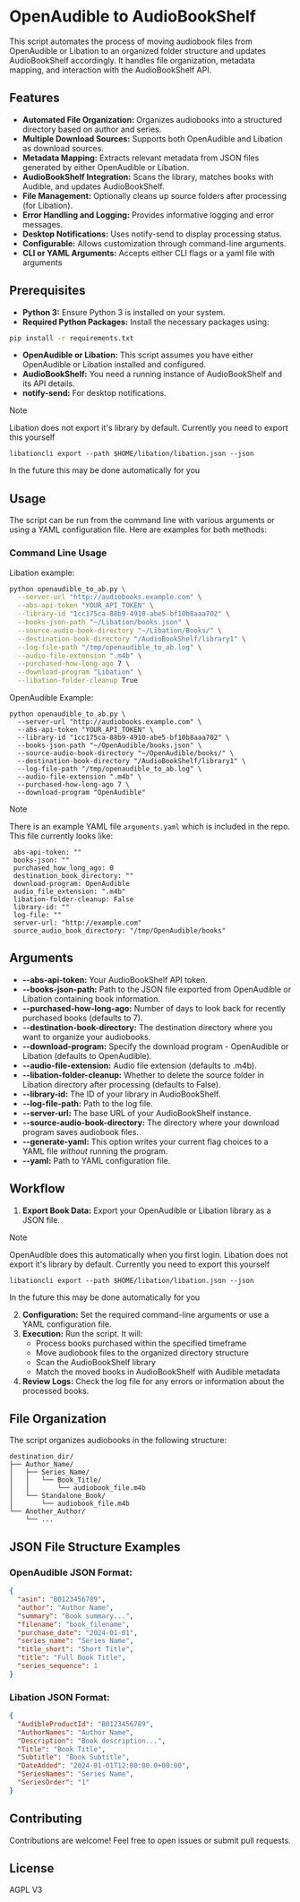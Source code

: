 # OpenAudible to AudioBookShelf

This script automates the process of moving audiobook files from OpenAudible or Libation to an organized folder structure and updates AudioBookShelf accordingly. It handles file organization, metadata mapping, and interaction with the AudioBookShelf API.

## Features

* **Automated File Organization:** Organizes audiobooks into a structured directory based on author and series.
* **Multiple Download Sources:** Supports both OpenAudible and Libation as download sources.
* **Metadata Mapping:** Extracts relevant metadata from JSON files generated by either OpenAudible or Libation.
* **AudioBookShelf Integration:** Scans the library, matches books with Audible, and updates AudioBookShelf.
* **File Management:** Optionally cleans up source folders after processing (for Libation).
* **Error Handling and Logging:** Provides informative logging and error messages.
* **Desktop Notifications:** Uses notify-send to display processing status.
* **Configurable:** Allows customization through command-line arguments.
* **CLI or YAML Arguments:** Accepts either CLI flags or a yaml file with arguments

## Prerequisites

* **Python 3:** Ensure Python 3 is installed on your system.
* **Required Python Packages:** Install the necessary packages using:

```bash
pip install -r requirements.txt
```

* **OpenAudible or Libation:** This script assumes you have either OpenAudible or Libation installed and configured.
* **AudioBookShelf:** You need a running instance of AudioBookShelf and its API details.
* **notify-send:** For desktop notifications.

> [!NOTE]
> Libation does not export it's library by default. Currently you need to export this yourself
> ```
> libationcli export --path $HOME/libation/libation.json --json
> ```
> In the future this may be done automatically for you

## Usage

The script can be run from the command line with various arguments or using a YAML configuration file. Here are examples for both methods:

### Command Line Usage

Libation example:

```bash
python openaudible_to_ab.py \
  --server-url "http://audiobooks.example.com" \
  --abs-api-token "YOUR_API_TOKEN" \
  --library-id "1cc175ca-88b9-4910-abe5-bf10b8aaa702" \
  --books-json-path "~/Libation/books.json" \
  --source-audio-book-directory "~/Libation/Books/" \
  --destination-book-directory "/AudioBookShelf/library1" \
  --log-file-path "/tmp/openaudible_to_ab.log" \
  --audio-file-extension ".m4b" \
  --purchased-how-long-ago 7 \
  --download-program "Libation" \
  --libation-folder-cleanup True
```

OpenAudible Example:
```
python openaudible_to_ab.py \
  --server-url "http://audiobooks.example.com" \
  --abs-api-token "YOUR_API_TOKEN" \
  --library-id "1cc175ca-88b9-4910-abe5-bf10b8aaa702" \
  --books-json-path "~/OpenAudible/books.json" \
  --source-audio-book-directory "~/OpenAudible/books/" \
  --destination-book-directory "/AudioBookShelf/library1" \
  --log-file-path "/tmp/openaudible_to_ab.log" \
  --audio-file-extension ".m4b" \
  --purchased-how-long-ago 7 \
  --download-program "OpenAudible"
```

> [!NOTE]
> There is an example YAML file `arguments.yaml` which is included in the repo.
>This file currently looks like:
> ```
>  abs-api-token: ""
>  books-json: ""
>  purchased_how_long_ago: 0
>  destination_book_directory: ""
>  download-program: OpenAudible
>  audio_file_extension: ".m4b"
>  libation-folder-cleanup: False
>  library-id: ""
>  log-file: ""
>  server-url: "http://example.com"
>  source_audio_book_directory: "/tmp/OpenAudible/books"
>```

## Arguments

* **--abs-api-token:** Your AudioBookShelf API token.
* **--books-json-path:** Path to the JSON file exported from OpenAudible or Libation containing book information.
* **--purchased-how-long-ago:** Number of days to look back for recently purchased books (defaults to 7).
* **--destination-book-directory:** The destination directory where you want to organize your audiobooks.
* **--download-program:** Specify the download program - OpenAudible or Libation (defaults to OpenAudible).
* **--audio-file-extension:** Audio file extension (defaults to .m4b).
* **--libation-folder-cleanup:** Whether to delete the source folder in Libation directory after processing (defaults to False).
* **--library-id:** The ID of your library in AudioBookShelf.
* **--log-file-path:** Path to the log file.
* **--server-url:** The base URL of your AudioBookShelf instance.
* **--source-audio-book-directory:** The directory where your download program saves audiobook files.
* **--generate-yaml:** This option writes your current flag choices to a YAML file _without_ running the program.
* **--yaml:** Path to YAML configuration file.

## Workflow

1. **Export Book Data:** Export your OpenAudible or Libation library as a JSON file. 
> [!NOTE]
> OpenAudible does this automatically when you first login.
> Libation does not export it's library by default. Currently you need to export this yourself
> ```
> libationcli export --path $HOME/libation/libation.json --json
> ```
> In the future this may be done automatically for you
 
2. **Configuration:** Set the required command-line arguments or use a YAML configuration file.
3. **Execution:** Run the script. It will:
   * Process books purchased within the specified timeframe
   * Move audiobook files to the organized directory structure
   * Scan the AudioBookShelf library
   * Match the moved books in AudioBookShelf with Audible metadata
4. **Review Logs:** Check the log file for any errors or information about the processed books.

## File Organization

The script organizes audiobooks in the following structure:
```
destination_dir/
├── Author_Name/
│   ├── Series_Name/
│   │   └── Book_Title/
│   │       └── audiobook_file.m4b
│   └── Standalone_Book/
│       └── audiobook_file.m4b
└── Another_Author/
    └── ...
```

## JSON File Structure Examples

### OpenAudible JSON Format:
```json
{
  "asin": "B0123456789",
  "author": "Author Name",
  "summary": "Book summary...",
  "filename": "book_filename",
  "purchase_date": "2024-01-01",
  "series_name": "Series Name",
  "title_short": "Short Title",
  "title": "Full Book Title",
  "series_sequence": 1
}
```

### Libation JSON Format:
```json
{
  "AudibleProductId": "B0123456789",
  "AuthorNames": "Author Name",
  "Description": "Book description...",
  "Title": "Book Title",
  "Subtitle": "Book Subtitle",
  "DateAdded": "2024-01-01T12:00:00.0+00:00",
  "SeriesNames": "Series Name",
  "SeriesOrder": "1"
}
```

## Contributing

Contributions are welcome! Feel free to open issues or submit pull requests.

## License
AGPL V3